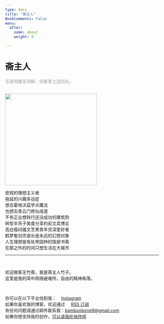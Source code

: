 ```yaml
---
type: docs
title: "斋主人"
BookComments: False
menu:
  after:
    name: about
    weight: 9

---
```

# 斋主人

<span style="color: #9a9a9a">与君同醒复同醉，仰看青士冠剑长。</span>
<br>
<br>

<img src="https://f004.backblazeb2.com/b2api/v1/b2_download_file_by_id?fileId=4_z5ad602b6030bca069d420d18_f10287910ee36ab69_d20250304_m080613_c004_v0402014_t0039_u01741075573527" width="300">


悲观的理想主义者  
拖延的兴趣多动症  
想去霍格沃茲学点魔法  
也想去青云门修仙成道  
不务正业想转行还没成功的建筑狗  
转型半吊子美食分享的前文具博主  
高白瘦闷骚文艺男青年资深爱好者  
鹤梦套剑宗道长是永远的幻想对象  
人生理想是有处带园林的隐居书斋  
在那之外的时间只想生活在大城市

---

<br>

欢迎做客无竹斋，我是斋主人竹子。  
这里是我的简中网络避难所，自由的精神角落。  

<br>

你可以在以下平台找到我：<img src="/ins.png" width="12"> <a href="https://www.instagram.com/bamboobone/" target="_blank">Instagram</a>  
如果你喜欢我的博客，欢迎通过 <img src="/RSS.png" width="12"> <a href="https://bamboobone9.com/index.xml" target="_blank">RSS 订阅</a>   
有任何问题请通过邮件联系我：bamboobone9@gmail.com  
如果你想支持我的创作，<a href="https://ko-fi.com/bamboobone" target="_blank">可以请我吃块炸鸡</a>

